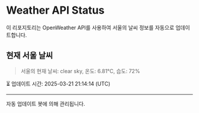 
# Weather API Status

이 리포지토리는 OpenWeather API를 사용하여 서울의 날씨 정보를 자동으로 업데이트합니다.

## 현재 서울 날씨
> 서울의 현재 날씨: clear sky, 온도: 6.81°C, 습도: 72%

⏳ 업데이트 시간: 2025-03-21 21:14:14 (UTC)

---
자동 업데이트 봇에 의해 관리됩니다.

